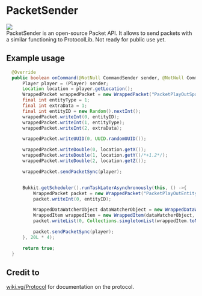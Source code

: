 # PacketSender
[![](https://jitpack.io/v/unldenis/PacketSender.svg)](https://jitpack.io/#unldenis/PacketSender) <br> 
PacketSender is an open-source Packet API. It allows to send packets with a similar functioning to ProtocolLib. Not ready for public use yet.
## Example usage
```java
  @Override
  public boolean onCommand(@NotNull CommandSender sender, @NotNull Command cmd, @NotNull String label, @NotNull String[] args) {
      Player player = (Player) sender;
      Location location = player.getLocation();
      WrappedPacket wrappedPacket = new WrappedPacket("PacketPlayOutSpawnEntityLiving");
      final int entityType = 1;
      final int extraData = 1;
      final int entityID = new Random().nextInt();
      wrappedPacket.writeInt(0, entityID);
      wrappedPacket.writeInt(1, entityType);
      wrappedPacket.writeInt(2, extraData);

      wrappedPacket.writeUUID(0, UUID.randomUUID());

      wrappedPacket.writeDouble(0, location.getX());
      wrappedPacket.writeDouble(1, location.getY()/*+1.2*/);
      wrappedPacket.writeDouble(2, location.getZ());

      wrappedPacket.sendPacketSync(player);


      Bukkit.getScheduler().runTaskLaterAsynchronously(this, () ->{
          WrappedPacket packet = new WrappedPacket("PacketPlayOutEntityMetadata");
          packet.writeInt(0, entityID);

          WrappedDataWatcherObject dataWatcherObject = new WrappedDataWatcherObject(0, WrappedDataWatcherSerializer.BYTE);
          WrappedItem wrappedItem = new WrappedItem(dataWatcherObject, (byte) 0x20);
          packet.writeList(0, Collections.singletonList(wrappedItem.toNMS()));

          packet.sendPacketSync(player);
      }, 20L * 4);

      return true;
  }
```
## Credit to

<a href="https://wiki.vg/Protocol">wiki.vg/Protocol</a> for documentation on the protocol.

